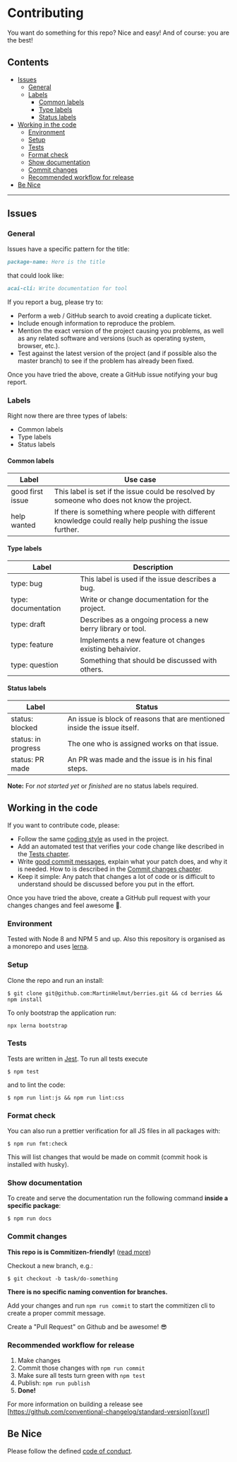 # Contributing

You want do something for this repo? Nice and easy! And of course: you
are the best!

## Contents

-   [Issues](#issues)
    -   [General](#general)
    -   [Labels](#labels)
        -   [Common labels](#common-labels)
        -   [Type labels](#type-labels)
        -   [Status labels](#status-labels)
-   [Working in the code](#working-in-the-code)
    -   [Environment](#environment)
    -   [Setup](#setup)
    -   [Tests](#tests)
    -   [Format check](#format-check)
    -   [Show documentation](#show-documentation)
    -   [Commit changes](#commit-changes)
    -   [Recommended workflow for release](#recommended-workflow-for-release)
-   [Be Nice](#be-nice)

---

## Issues

### General

Issues have a specific pattern for the title:

```markdown
package-name: Here is the title
```

that could look like:

```markdown
acai-cli: Write documentation for tool
```

If you report a bug, please try to:

-   Perform a web / GitHub search to avoid creating a duplicate ticket.
-   Include enough information to reproduce the problem.
-   Mention the exact version of the project causing you problems, as well as any related software and versions (such as operating system, browser, etc.).
-   Test against the latest version of the project (and if possible also the master branch) to see if the problem has already been fixed.

Once you have tried the above, create a GitHub issue notifying your bug report.

### Labels

Right now there are three types of labels:

-   Common labels
-   Type labels
-   Status labels

#### Common labels

| Label            | Use case                                                                                                 |
| ---------------- | -------------------------------------------------------------------------------------------------------- |
| good first issue | This label is set if the issue could be resolved by someone who does not know the project.               |
| help wanted      | If there is something where people with different knowledge could really help pushing the issue further. |

#### Type labels

| Label               | Description                                                 |
| ------------------- | ----------------------------------------------------------- |
| type: bug           | This label is used if the issue describes a bug.            |
| type: documentation | Write or change documentation for the project.              |
| type: draft         | Describes as a ongoing process a new berry library or tool. |
| type: feature       | Implements a new feature ot changes existing behaivior.     |
| type: question      | Something that should be discussed with others.             |

#### Status labels

| Label               | Status                                                                   |
| ------------------- | ------------------------------------------------------------------------ |
| status: blocked     | An issue is block of reasons that are mentioned inside the issue itself. |
| status: in progress | The one who is assigned works on that issue.                             |
| status: PR made     | An PR was made and the issue is in his final steps.                      |

**Note:** For _not started yet_ or _finished_ are no status labels required.

## Working in the code

If you want to contribute code, please:

-   Follow the same [coding style](#format-check) as used in the project.
-   Add an automated test that verifies your code change like described in the [Tests chapter](#tests).
-   Write [good commit messages](http://tbaggery.com/2008/04/19/a-note-about-git-commit-messages.html), explain what your patch does, and why it is needed. How to is described in the [Commit changes chapter](#commit-changes).
-   Keep it simple: Any patch that changes a lot of code or is difficult to understand should be discussed before you put in the effort.

Once you have tried the above, create a GitHub pull request with your changes changes and feel awesome 🎉.

### Environment

Tested with Node 8 and NPM 5 and up. Also this repository is organised as a monorepo and uses [lerna][lnurl].

### Setup

Clone the repo and run an install:

```shell
$ git clone git@github.com:MartinHelmut/berries.git && cd berries && npm install
```

To only bootstrap the application run:

```shell
npx lerna bootstrap
```

### Tests

Tests are written in [Jest][jturl]. To run all tests execute

```shell
$ npm test
```

and to lint the code:

```shell
$ npm run lint:js && npm run lint:css
```

### Format check

You can also run a prettier verification for all JS files in all packages with:

```shell
$ npm run fmt:check
```

This will list changes that would be made on commit (commit hook is installed with husky).

### Show documentation

To create and serve the documentation run the following command **inside a specific package**:

```shell
$ npm run docs
```

### Commit changes

**This repo is is Commitizen-friendly!** ([read more][czcli])

Checkout a new branch, e.g.:

```shell
$ git checkout -b task/do-something
```

**There is no specific naming convention for branches.**

Add your changes and run `npm run commit` to start the commitizen cli to create a proper commit message.

Create a "Pull Request" on Github and be awesome! 😎

### Recommended workflow for release

1.  Make changes
2.  Commit those changes with `npm run commit`
3.  Make sure all tests turn green with `npm test`
4.  Publish: `npm run publish`
5.  **Done!**

For more information on building a release see [https://github.com/conventional-changelog/standard-version][svurl]

## Be Nice

Please follow the defined [code of conduct](CODE_OF_CONDUCT.md).

[lnurl]: https://github.com/lerna/lerna
[czcli]: http://commitizen.github.io/cz-cli/
[svurl]: https://github.com/conventional-changelog/standard-version
[jturl]: https://facebook.github.io/jest/
